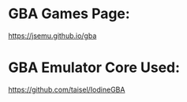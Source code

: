 # GBA Games Page:

https://jsemu.github.io/gba

# GBA Emulator Core Used:

https://github.com/taisel/IodineGBA